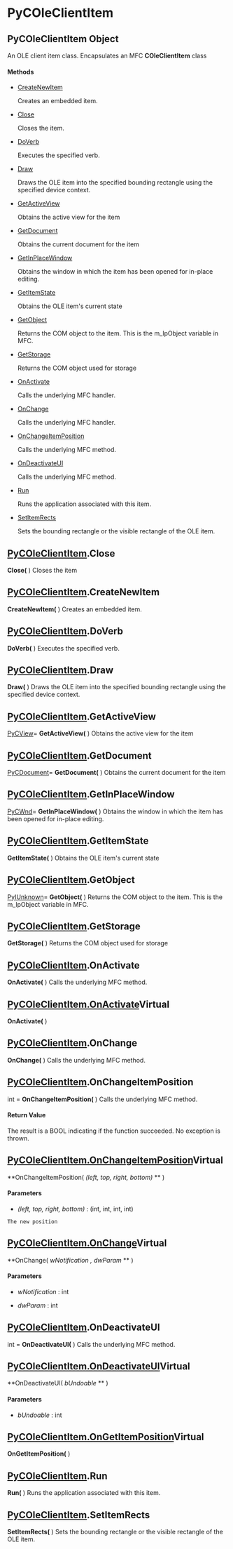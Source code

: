 # PyCOleClientItem

## PyCOleClientItem Object

An OLE client item class\.  Encapsulates an MFC **COleClientItem** class

#### Methods


  - [CreateNewItem](PyCOleClientItem.md#pycoleclientitemcreatenewitem)

    Creates an embedded item\.&nbsp;

  - [Close](PyCOleClientItem.md#pycoleclientitemclose)

    Closes the item\.&nbsp;

  - [DoVerb](PyCOleClientItem.md#pycoleclientitemdoverb)

    Executes the specified verb\.&nbsp;

  - [Draw](PyCOleClientItem.md#pycoleclientitemdraw)

    Draws the OLE item into the specified bounding rectangle using the specified device context\.&nbsp;

  - [GetActiveView](PyCOleClientItem.md#pycoleclientitemgetactiveview)

    Obtains the active view for the item&nbsp;

  - [GetDocument](PyCOleClientItem.md#pycoleclientitemgetdocument)

    Obtains the current document for the item&nbsp;

  - [GetInPlaceWindow](PyCOleClientItem.md#pycoleclientitemgetinplacewindow)

    Obtains the window in which the item has been opened for in-place editing\.&nbsp;

  - [GetItemState](PyCOleClientItem.md#pycoleclientitemgetitemstate)

    Obtains the OLE item's current state&nbsp;

  - [GetObject](PyCOleClientItem.md#pycoleclientitemgetobject)

    Returns the COM object to the item\.  This is the m\_lpObject variable in MFC\.&nbsp;

  - [GetStorage](PyCOleClientItem.md#pycoleclientitemgetstorage)

    Returns the COM object used for storage&nbsp;

  - [OnActivate](PyCOleClientItem.md#pycoleclientitemonactivate)

    Calls the underlying MFC handler\.&nbsp;

  - [OnChange](PyCOleClientItem.md#pycoleclientitemonchange)

    Calls the underlying MFC handler\.&nbsp;

  - [OnChangeItemPosition](PyCOleClientItem.md#pycoleclientitemonchangeitemposition)

    Calls the underlying MFC method\.&nbsp;

  - [OnDeactivateUI](PyCOleClientItem.md#pycoleclientitemondeactivateui)

    Calls the underlying MFC method\.&nbsp;

  - [Run](PyCOleClientItem.md#pycoleclientitemrun)

    Runs the application associated with this item\.&nbsp;

  - [SetItemRects](PyCOleClientItem.md#pycoleclientitemsetitemrects)

    Sets the bounding rectangle or the visible rectangle of the OLE item\.&nbsp;

## [PyCOleClientItem](#pycoleclientitem)\.Close

 **Close\(** \)
Closes the item

## [PyCOleClientItem](#pycoleclientitem)\.CreateNewItem

 **CreateNewItem\(** \)
Creates an embedded item\.

## [PyCOleClientItem](#pycoleclientitem)\.DoVerb

 **DoVerb\(** \)
Executes the specified verb\.

## [PyCOleClientItem](#pycoleclientitem)\.Draw

 **Draw\(** \)
Draws the OLE item into the specified bounding rectangle using the specified device context\.

## [PyCOleClientItem](#pycoleclientitem)\.GetActiveView

[PyCView](#pycview)\= **GetActiveView\(** \)
Obtains the active view for the item

## [PyCOleClientItem](#pycoleclientitem)\.GetDocument

[PyCDocument](#pycdocument)\= **GetDocument\(** \)
Obtains the current document for the item

## [PyCOleClientItem](#pycoleclientitem)\.GetInPlaceWindow

[PyCWnd](#pycwnd)\= **GetInPlaceWindow\(** \)
Obtains the window in which the item has been opened for in-place editing\.

## [PyCOleClientItem](#pycoleclientitem)\.GetItemState

 **GetItemState\(** \)
Obtains the OLE item's current state

## [PyCOleClientItem](#pycoleclientitem)\.GetObject

[PyIUnknown](#pyiunknown)\= **GetObject\(** \)
Returns the COM object to the item\.  This is the m\_lpObject variable in MFC\.

## [PyCOleClientItem](#pycoleclientitem)\.GetStorage

 **GetStorage\(** \)
Returns the COM object used for storage

## [PyCOleClientItem](#pycoleclientitem)\.OnActivate

 **OnActivate\(** \)
Calls the underlying MFC method\.

## [PyCOleClientItem\.OnActivate](#pycoleclientitem)Virtual

 **OnActivate\(** \)


## [PyCOleClientItem](#pycoleclientitem)\.OnChange

 **OnChange\(** \)
Calls the underlying MFC method\.

## [PyCOleClientItem](#pycoleclientitem)\.OnChangeItemPosition

int \= **OnChangeItemPosition\(** \)
Calls the underlying MFC method\.

#### Return Value
The result is a BOOL indicating if the function succeeded\.  No exception is thrown\.

## [PyCOleClientItem\.OnChangeItemPosition](#pycoleclientitem)Virtual

 **OnChangeItemPosition\( *\(left, top, right, bottom\)* ** \)


#### Parameters


  -  *\(left, top, right, bottom\)* : \(int, int, int, int\)

    The new position

## [PyCOleClientItem\.OnChange](#pycoleclientitem)Virtual

 **OnChange\( *wNotification*  *, dwParam* ** \)


#### Parameters


  -  *wNotification* : int

    

  -  *dwParam* : int

    

## [PyCOleClientItem](#pycoleclientitem)\.OnDeactivateUI

int \= **OnDeactivateUI\(** \)
Calls the underlying MFC method\.

## [PyCOleClientItem\.OnDeactivateUI](#pycoleclientitem)Virtual

 **OnDeactivateUI\( *bUndoable* ** \)


#### Parameters


  -  *bUndoable* : int

    

## [PyCOleClientItem\.OnGetItemPosition](#pycoleclientitem)Virtual

 **OnGetItemPosition\(** \)


## [PyCOleClientItem](#pycoleclientitem)\.Run

 **Run\(** \)
Runs the application associated with this item\.

## [PyCOleClientItem](#pycoleclientitem)\.SetItemRects

 **SetItemRects\(** \)
Sets the bounding rectangle or the visible rectangle of the OLE item\.